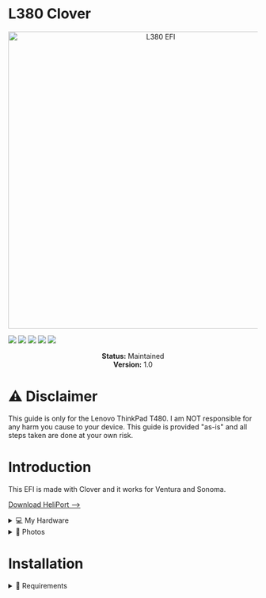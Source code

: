 # L380 Clover
<p align="center">
  <img src="https://github.com/user-attachments/assets/a637b00e-ab35-4359-8105-cd9b1804b2f2" alt="L380 EFI" width="600"/>
</p>

<!-- Badges -->
<p>
  <img src="https://img.shields.io/badge/macOS-Big%20Sur-red" />
  <img src="https://img.shields.io/badge/macOS-Monterey-pink" />
  <img src="https://img.shields.io/badge/macOS-Ventura-orange" />
  <img src="https://img.shields.io/badge/macOS-Sonoma-green" />
  <img src="https://img.shields.io/badge/license-MIT-purple" />
</p>

<p align="center">
  <strong>Status:</strong> Maintained<br>
  <strong>Version:</strong> 1.0
</p>

# ⚠️ Disclaimer
This guide is only for the Lenovo ThinkPad T480. I am NOT responsible for any harm you cause to your device. This guide is provided "as-is" and all steps taken are done at your own risk.

# Introduction
This EFI is made with Clover and it works for Ventura and Sonoma.

[Download HeliPort -->](https://github.com/OpenIntelWireless/HeliPort/releases/download/v1.5.0/HeliPort.dmg)

<details>
  <summary>💻 My Hardware</summary>
  
| Category  | Component                   |
|-----------|-----------------------------|
| CPU       | Intel Core i5-8350U          |
| GPU       | Intel UHD Graphics 620       |
| SSD       | Intel 256GB M.2 SSD          |
| Memory    | 16GB DDR4 2400Mhz            |
| Camera    | 720p Camera                  |
| WiFi & BT | Intel 18265 Wifi (HeliPort)  |

</details>

<details>
  <summary>📸 Photos</summary>
  
  ![P7010069](https://github.com/user-attachments/assets/5e346b60-59d2-4c5d-bf8d-dd354759a186)

</details>

# Installation

<details>
  <summary>🔧 Requirements</summary>

  - Lenovo ThinkPad L380
  - 32gb Flash Drive
  - Windows PC with Python
  - An interne connection
  - [Sonoma](https://www.mediafire.com/file/8eq9rjvf9ef2xju/Olarila+Sonoma+14.7.5.raw/file)

<details>
  <summary>How to make USB</summary>

  - Lenovo ThinkPad L380
  - 32gb Flash Drive
  - Windows PC with Python
  - An interne connection

</details>
